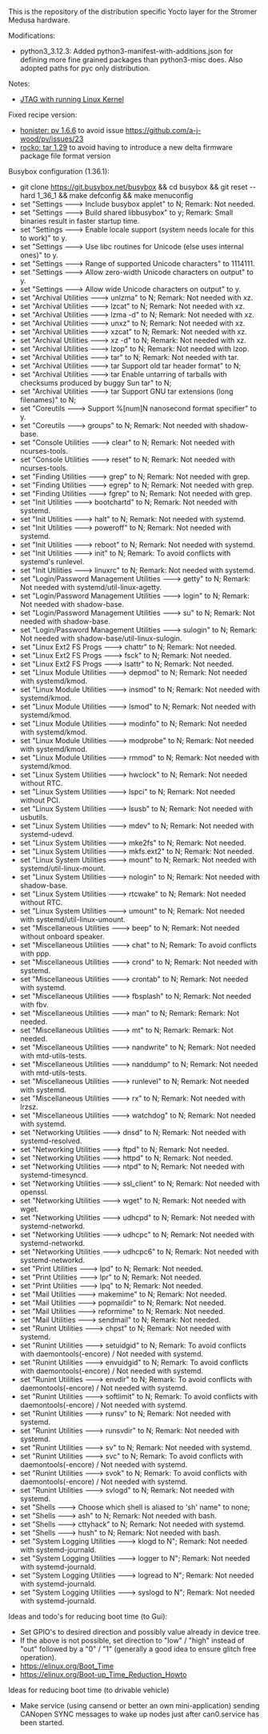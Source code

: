 This is the repository of the distribution specific Yocto layer for the Stromer Medusa hardware.

Modifications:
- python3_3.12.3: Added python3-manifest-with-additions.json for defining more fine grained packages than python3-misc does. Also adopted paths for pyc only distribution.

Notes:
- [JTAG with running Linux Kernel](https://community.nxp.com/thread/376786)

Fixed recipe version:
- [honister: pv 1.6.6](https://github.com/openembedded/meta-openembedded/commit/c61dc077bbd81260e4f167fa2251643ba0ba6974) to avoid issue https://github.com/a-j-wood/pv/issues/23
- [rocko: tar 1.29](https://github.com/kraj/poky/commit/a38ab4ddb786b4d692d4ae891144da576cc190e3) to avoid having to introduce a new delta firmware package file format version

Busybox configuration (1.36.1):
- git clone https://git.busybox.net/busybox && cd busybox && git reset --hard 1_36_1 && make defconfig && make menuconfig
- set "Settings ---> Include busybox applet" to N; Remark: Not needed.
- set "Settings ---> Build shared libbusybox" to y; Remark: Small binaries result in faster startup time.
- set "Settings ---> Enable locale support (system needs locale for this to work)" to y.
- set "Settings ---> Use libc routines for Unicode (else uses internal ones)" to y.
- set "Settings ---> Range of supported Unicode characters" to 1114111.
- set "Settings ---> Allow zero-width Unicode characters on output" to y.
- set "Settings ---> Allow wide Unicode characters on output" to y.
- set "Archival Utilities ---> unlzma" to N; Remark: Not needed with xz.
- set "Archival Utilities ---> lzcat" to N; Remark: Not needed with xz.
- set "Archival Utilities ---> lzma -d" to N; Remark: Not needed with xz.
- set "Archival Utilities ---> unxz" to N; Remark: Not needed with xz.
- set "Archival Utilities ---> xzcat" to N; Remark: Not needed with xz.
- set "Archival Utilities ---> xz -d" to N; Remark: Not needed with xz.
- set "Archival Utilities ---> lzop" to N; Remark: Not needed with lzop.
- set "Archival Utilities ---> tar" to N; Remark: Not needed with tar.
- set "Archival Utilities ---> tar Support old tar header format" to N;
- set "Archival Utilities ---> tar Enable untarring of tarballs with checksums produced by buggy Sun tar" to N;
- set "Archival Utilities ---> tar Support GNU tar extensions (long filenames)" to N;
- set "Coreutils ---> Support %[num]N nanosecond format specifier" to y.
- set "Coreutils ---> groups" to N; Remark: Not needed with shadow-base.
- set "Console Utilities ---> clear" to N; Remark: Not needed with ncurses-tools.
- set "Console Utilities ---> reset" to N; Remark: Not needed with ncurses-tools.
- set "Finding Utilities  ---> grep" to N; Remark: Not needed with grep.
- set "Finding Utilities  ---> egrep" to N; Remark: Not needed with grep.
- set "Finding Utilities  ---> fgrep" to N; Remark: Not needed with grep.
- set "Init Utilities ---> bootchartd" to N; Remark: Not needed with systemd.
- set "Init Utilities ---> halt" to N; Remark: Not needed with systemd.
- set "Init Utilities ---> poweroff" to N; Remark: Not needed with systemd.
- set "Init Utilities ---> reboot" to N; Remark: Not needed with systemd.
- set "Init Utilities ---> init" to N; Remark: To avoid conflicts with systemd's runlevel.
- set "Init Utilities ---> linuxrc" to N; Remark: Not needed with systemd.
- set "Login/Password Management Utilities ---> getty" to N; Remark: Not needed with systemd/util-linux-agetty.
- set "Login/Password Management Utilities ---> login" to N; Remark: Not needed with shadow-base.
- set "Login/Password Management Utilities ---> su" to N; Remark: Not needed with shadow-base.
- set "Login/Password Management Utilities ---> sulogin" to N; Remark: Not needed with shadow-base/util-linux-sulogin.
- set "Linux Ext2 FS Progs ---> chattr" to N; Remark: Not needed.
- set "Linux Ext2 FS Progs ---> fsck" to N; Remark: Not needed.
- set "Linux Ext2 FS Progs ---> lsattr" to N; Remark: Not needed.
- set "Linux Module Utilities ---> depmod" to N; Remark: Not needed with systemd/kmod.
- set "Linux Module Utilities ---> insmod" to N; Remark: Not needed with systemd/kmod.
- set "Linux Module Utilities ---> lsmod" to N; Remark: Not needed with systemd/kmod.
- set "Linux Module Utilities ---> modinfo" to N; Remark: Not needed with systemd/kmod.
- set "Linux Module Utilities ---> modprobe" to N; Remark: Not needed with systemd/kmod.
- set "Linux Module Utilities ---> rmmod" to N; Remark: Not needed with systemd/kmod.
- set "Linux System Utilities ---> hwclock" to N; Remark: Not needed without RTC.
- set "Linux System Utilities ---> lspci" to N; Remark: Not needed without PCI.
- set "Linux System Utilities ---> lsusb" to N; Remark: Not needed with usbutils.
- set "Linux System Utilities ---> mdev" to N; Remark: Not needed with systemd-udevd.
- set "Linux System Utilities ---> mke2fs" to N; Remark: Not needed.
- set "Linux System Utilities ---> mkfs.ext2" to N; Remark: Not needed.
- set "Linux System Utilities ---> mount" to N; Remark: Not needed with systemd/util-linux-mount.
- set "Linux System Utilities ---> nologin" to N; Remark: Not needed with shadow-base.
- set "Linux System Utilities ---> rtcwake" to N; Remark: Not needed without RTC.
- set "Linux System Utilities ---> umount" to N; Remark: Not needed with systemd/util-linux-umount.
- set "Miscellaneous Utilities ---> beep" to N; Remark: Not needed without onboard speaker.
- set "Miscellaneous Utilities ---> chat" to N; Remark: To avoid conflicts with ppp.
- set "Miscellaneous Utilities ---> crond" to N; Remark: Not needed with systemd.
- set "Miscellaneous Utilities ---> crontab" to N; Remark: Not needed with systemd.
- set "Miscellaneous Utilities ---> fbsplash" to N; Remark: Not needed with fbv.
- set "Miscellaneous Utilities ---> man" to N; Remark: Remark: Not needed.
- set "Miscellaneous Utilities ---> mt" to N; Remark: Remark: Not needed.
- set "Miscellaneous Utilities ---> nandwrite" to N; Remark: Not needed with mtd-utils-tests.
- set "Miscellaneous Utilities ---> nanddump" to N; Remark: Not needed with mtd-utils-tests.
- set "Miscellaneous Utilities ---> runlevel" to N; Remark: Not needed with systemd.
- set "Miscellaneous Utilities ---> rx" to N; Remark: Not needed with lrzsz.
- set "Miscellaneous Utilities ---> watchdog" to N; Remark: Not needed with systemd.
- set "Networking Utilities ---> dnsd" to N; Remark: Not needed with systemd-resolved.
- set "Networking Utilities ---> ftpd" to N; Remark: Not needed.
- set "Networking Utilities ---> httpd" to N; Remark: Not needed.
- set "Networking Utilities ---> ntpd" to N; Remark: Not needed with systemd-timesyncd.
- set "Networking Utilities ---> ssl_client" to N; Remark: Not needed with openssl.
- set "Networking Utilities ---> wget" to N; Remark: Not needed with wget.
- set "Networking Utilities ---> udhcpd" to N; Remark: Not needed with systemd-networkd.
- set "Networking Utilities ---> udhcpc" to N; Remark: Not needed with systemd-networkd.
- set "Networking Utilities ---> udhcpc6" to N; Remark: Not needed with systemd-networkd.
- set "Print Utilities ---> lpd" to N; Remark: Not needed.
- set "Print Utilities ---> lpr" to N; Remark: Not needed.
- set "Print Utilities ---> lpq" to N; Remark: Not needed.
- set "Mail Utilities ---> makemime" to N; Remark: Not needed.
- set "Mail Utilities ---> popmaildir" to N; Remark: Not needed.
- set "Mail Utilities ---> reformime" to N; Remark: Not needed.
- set "Mail Utilities ---> sendmail" to N; Remark: Not needed.
- set "Runint Utilities ---> chpst" to N; Remark: Not needed with systemd.
- set "Runint Utilities ---> setuidgid" to N; Remark: To avoid conflicts with daemontools(-encore) / Not needed with systemd.
- set "Runint Utilities ---> envuidgid" to N; Remark: To avoid conflicts with daemontools(-encore) / Not needed with systemd.
- set "Runint Utilities ---> envdir" to N; Remark: To avoid conflicts with daemontools(-encore) / Not needed with systemd.
- set "Runint Utilities ---> softlimit" to N; Remark: To avoid conflicts with daemontools(-encore) / Not needed with systemd.
- set "Runint Utilities ---> runsv" to N; Remark: Not needed with systemd.
- set "Runint Utilities ---> runsvdir" to N; Remark: Not needed with systemd.
- set "Runint Utilities ---> sv" to N; Remark: Not needed with systemd.
- set "Runint Utilities ---> svc" to N; Remark: To avoid conflicts with daemontools(-encore) / Not needed with systemd.
- set "Runint Utilities ---> svok" to N; Remark: To avoid conflicts with daemontools(-encore) / Not needed with systemd.
- set "Runint Utilities ---> svlogd" to N; Remark: Not needed with systemd.
- set "Shells ---> Choose which shell is aliased to 'sh' name" to none;
- set "Shells ---> ash" to N; Remark: Not needed with bash.
- set "Shells ---> cttyhack" to N; Remark: Not needed with systemd.
- set "Shells ---> hush" to N; Remark: Not needed with bash.
- set "System Logging Utilities ---> klogd to N"; Remark: Not needed with systemd-journald.
- set "System Logging Utilities ---> logger to N"; Remark: Not needed with systemd-journald.
- set "System Logging Utilities ---> logread to N"; Remark: Not needed with systemd-journald.
- set "System Logging Utilities ---> syslogd to N"; Remark: Not needed with systemd-journald.

Ideas and todo's for reducing boot time (to Gui):
- Set GPIO's to desired direction and possibly value already in device tree.
- If the above is not possible, set direction to "low" / "high" instead of "out" followed by a "0" / "1" (generally a good idea to ensure glitch free operation).
- https://elinux.org/Boot_Time
- https://elinux.org/Boot-up_Time_Reduction_Howto

Ideas for reducing boot time (to drivable vehicle)
- Make service (using cansend or better an own mini-application) sending CANopen SYNC messages to wake up nodes just after can0.service has been started.

